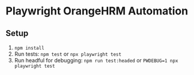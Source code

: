 # Playwright OrangeHRM Automation

## Setup

1. `npm install`
2. Run tests: `npm test` or `npx playwright test`
3. Run headful for debugging: `npm run test:headed` or `PWDEBUG=1 npx playwright test`

